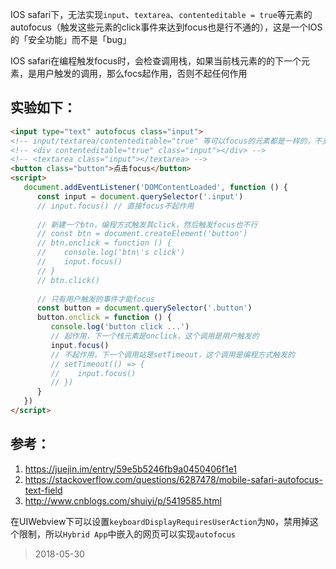 IOS safari下，无法实现`input`、`textarea`、`contenteditable = true`等元素的autofocus（触发这些元素的click事件来达到focus也是行不通的），这是一个IOS的「安全功能」而不是「bug」

IOS safari在编程触发focus时，会检查调用栈，如果当前栈元素的的下一个元素，是用户触发的调用，那么focs起作用，否则不起任何作用

## 实验如下：

```html
<input type="text" autofocus class="input">
<!-- input/textarea/contenteditable="true" 等可以focus的元素都是一样的，不支持autofocus -->
<!-- <div contenteditable="true" class="input"></div> -->
<!-- <textarea class="input"></textarea> -->
<button class="button">点击focus</button>
<script>
   document.addEventListener('DOMContentLoaded', function () {
      const input = document.querySelector('.input')
      // input.focus() // 直接focus不起作用
      
      // 新建一个btn，编程方式触发其click，然后触发focus也不行
      // const btn = document.createElement('button')
      // btn.onclick = function () {
      //    console.log('btn\'s click')
      //    input.focus()
      // }
      // btn.click()
      
      // 只有用户触发的事件才能focus
      const button = document.querySelector('.button')
      button.onclick = function () {
         console.log('button click ...')
         // 起作用，下一个栈元素是onclick，这个调用是用户触发的
         input.focus()
         // 不起作用，下一个调用站是setTimeout，这个调用是编程方式触发的
         // setTimeout(() => {
         //    input.focus()
         // })
      }
   })
</script>
```

## 参考：
1. https://juejin.im/entry/59e5b5246fb9a0450406f1e1
2. https://stackoverflow.com/questions/6287478/mobile-safari-autofocus-text-field
3. http://www.cnblogs.com/shuiyi/p/5419585.html 

在UIWebview下可以设置`keyboardDisplayRequiresUserAction`为`NO`，禁用掉这个限制，所以`Hybrid App`中嵌入的网页可以实现`autofocus`

> 2018-05-30
